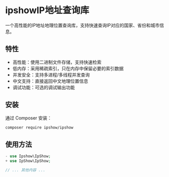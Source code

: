 # ipshowIP地址查询库

一个高性能的IP地址地理位置查询库，支持快速查询IP对应的国家、省份和城市信息。

## 特性

- 高性能：使用二进制文件存储，支持快速检索
- 低内存：采用稀疏索引，只在内存中保留必要的索引数据
- 并发安全：支持多进程/多线程并发查询
- 中文支持：直接返回中文地理位置信息
- 调试功能：可选的调试输出功能

## 安装

通过 Composer 安装：

```bash
composer require ipshow/ipshow
```

## 使用方法

```php
- use Ipshow\IpShow;
+ use IpShow\IpShow;

// ... 其他内容 ...
```
